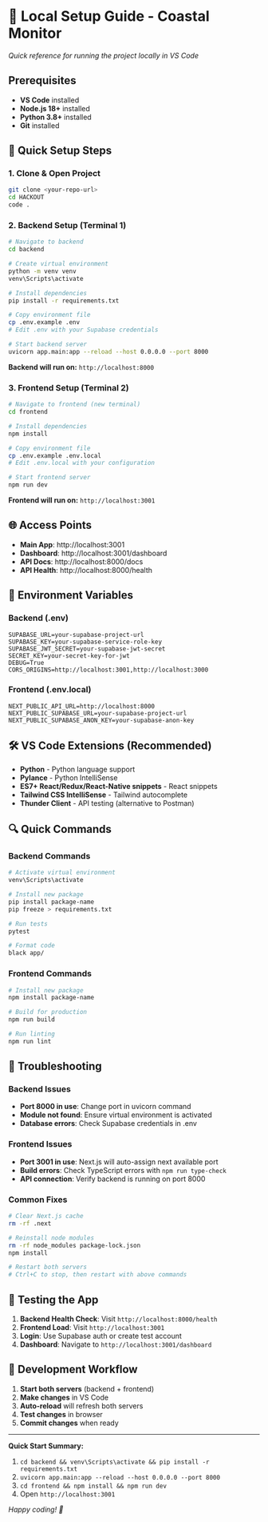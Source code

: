 # 🚀 Local Setup Guide - Coastal Monitor

*Quick reference for running the project locally in VS Code*

## Prerequisites

- **VS Code** installed
- **Node.js 18+** installed
- **Python 3.8+** installed
- **Git** installed

## 🔧 Quick Setup Steps

### 1. Clone & Open Project
```bash
git clone <your-repo-url>
cd HACKOUT
code .
```

### 2. Backend Setup (Terminal 1)
```bash
# Navigate to backend
cd backend

# Create virtual environment
python -m venv venv
venv\Scripts\activate

# Install dependencies
pip install -r requirements.txt

# Copy environment file
cp .env.example .env
# Edit .env with your Supabase credentials

# Start backend server
uvicorn app.main:app --reload --host 0.0.0.0 --port 8000
```
**Backend will run on:** `http://localhost:8000`

### 3. Frontend Setup (Terminal 2)
```bash
# Navigate to frontend (new terminal)
cd frontend

# Install dependencies
npm install

# Copy environment file
cp .env.example .env.local
# Edit .env.local with your configuration

# Start frontend server
npm run dev
```
**Frontend will run on:** `http://localhost:3001`

## 🌐 Access Points

- **Main App**: http://localhost:3001
- **Dashboard**: http://localhost:3001/dashboard
- **API Docs**: http://localhost:8000/docs
- **API Health**: http://localhost:8000/health

## 📝 Environment Variables

### Backend (.env)
```env
SUPABASE_URL=your-supabase-project-url
SUPABASE_KEY=your-supabase-service-role-key
SUPABASE_JWT_SECRET=your-supabase-jwt-secret
SECRET_KEY=your-secret-key-for-jwt
DEBUG=True
CORS_ORIGINS=http://localhost:3001,http://localhost:3000
```

### Frontend (.env.local)
```env
NEXT_PUBLIC_API_URL=http://localhost:8000
NEXT_PUBLIC_SUPABASE_URL=your-supabase-project-url
NEXT_PUBLIC_SUPABASE_ANON_KEY=your-supabase-anon-key
```

## 🛠️ VS Code Extensions (Recommended)

- **Python** - Python language support
- **Pylance** - Python IntelliSense
- **ES7+ React/Redux/React-Native snippets** - React snippets
- **Tailwind CSS IntelliSense** - Tailwind autocomplete
- **Thunder Client** - API testing (alternative to Postman)

## 🔍 Quick Commands

### Backend Commands
```bash
# Activate virtual environment
venv\Scripts\activate

# Install new package
pip install package-name
pip freeze > requirements.txt

# Run tests
pytest

# Format code
black app/
```

### Frontend Commands
```bash
# Install new package
npm install package-name

# Build for production
npm run build

# Run linting
npm run lint
```

## 🚨 Troubleshooting

### Backend Issues
- **Port 8000 in use**: Change port in uvicorn command
- **Module not found**: Ensure virtual environment is activated
- **Database errors**: Check Supabase credentials in .env

### Frontend Issues
- **Port 3001 in use**: Next.js will auto-assign next available port
- **Build errors**: Check TypeScript errors with `npm run type-check`
- **API connection**: Verify backend is running on port 8000

### Common Fixes
```bash
# Clear Next.js cache
rm -rf .next

# Reinstall node modules
rm -rf node_modules package-lock.json
npm install

# Restart both servers
# Ctrl+C to stop, then restart with above commands
```

## 📱 Testing the App

1. **Backend Health Check**: Visit `http://localhost:8000/health`
2. **Frontend Load**: Visit `http://localhost:3001`
3. **Login**: Use Supabase auth or create test account
4. **Dashboard**: Navigate to `http://localhost:3001/dashboard`

## 🔄 Development Workflow

1. **Start both servers** (backend + frontend)
2. **Make changes** in VS Code
3. **Auto-reload** will refresh both servers
4. **Test changes** in browser
5. **Commit changes** when ready

---

**Quick Start Summary:**
1. `cd backend && venv\Scripts\activate && pip install -r requirements.txt`
2. `uvicorn app.main:app --reload --host 0.0.0.0 --port 8000`
3. `cd frontend && npm install && npm run dev`
4. Open `http://localhost:3001`

*Happy coding! 🌊*
